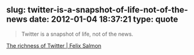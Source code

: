 slug: twitter-is-a-snapshot-of-life-not-of-the-news
date: 2012-01-04 18:37:21
type: quote
---

> Twitter is a snapshot of life, not of the news.

[The richness of Twitter | Felix Salmon](http://blogs.reuters.com/felix-salmon/2012/01/04/the-richness-of-twitter/)
